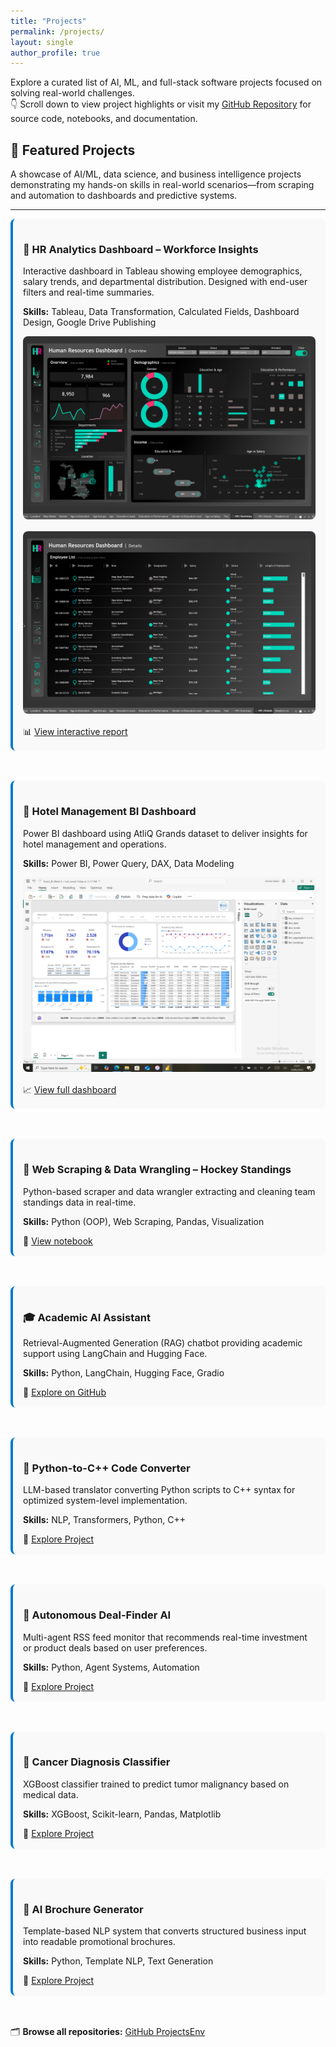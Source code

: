 ```yaml
---
title: "Projects"
permalink: /projects/
layout: single
author_profile: true
---
```


<style>
  .project-thumb {
    max-width: 100%;
    border-radius: 8px;
    margin-bottom: 1rem;
    transition: transform 0.3s ease;
  }
  .project-thumb:hover {
    transform: scale(1.03);
  }
  .project-card {
    margin-bottom: 3rem;
    border-left: 4px solid #007acc;
    padding-left: 1.2rem;
    background-color: #f9f9f9;
    padding: 1rem;
    border-radius: 8px;
  }
</style>

Explore a curated list of AI, ML, and full-stack software projects focused on solving real-world challenges.  
👇 Scroll down to view project highlights or visit my [GitHub Repository](https://github.com/Amidu-Dabor/ProjectsEnv) for source code, notebooks, and documentation.

## 🚀 Featured Projects

A showcase of AI/ML, data science, and business intelligence projects demonstrating my hands-on skills in real-world scenarios—from scraping and automation to dashboards and predictive systems.

---

<div class="project-card">
<h3>👥 HR Analytics Dashboard – Workforce Insights</h3>
<p>Interactive dashboard in Tableau showing employee demographics, salary trends, and departmental distribution. Designed with end-user filters and real-time summaries.</p>
<p><strong>Skills:</strong> Tableau, Data Transformation, Calculated Fields, Dashboard Design, Google Drive Publishing</p>
<img src="/assets/images/summary-hr-dashboard.png" class="project-thumb">
<img src="/assets/images/detailed-hr-dashboard.png" class="project-thumb">
📊 <a href="https://drive.google.com/file/d/1Ln54U-aXyKIRw_iUpsP4iPTXVXYfWui-/view?usp=sharing" target="_blank">View interactive report</a>
</div>

<div class="project-card">
<h3>🏨 Hotel Management BI Dashboard</h3>
<p>Power BI dashboard using AtliQ Grands dataset to deliver insights for hotel management and operations.</p>
<p><strong>Skills:</strong> Power BI, Power Query, DAX, Data Modeling</p>
<img src="/assets/images/hotel-management-dashboard-1.png" class="project-thumb">
📈 <a href="https://drive.google.com/drive/folders/1hHDVxkekHwxD8V3CzFAZRS4zcltBSxjT?usp=sharing" target="_blank">View full dashboard</a>
</div>

<div class="project-card">
<h3>🏒 Web Scraping & Data Wrangling – Hockey Standings</h3>
<p>Python-based scraper and data wrangler extracting and cleaning team standings data in real-time.</p>
<p><strong>Skills:</strong> Python (OOP), Web Scraping, Pandas, Visualization</p>
📌 <a href="https://drive.google.com/drive/folders/1gOgeTRBqw-GRy1PXRHfDEw5tAt4w-gcc?usp=sharing" target="_blank">View notebook</a>
</div>

<div class="project-card">
<h3>🎓 Academic AI Assistant</h3>
<p>Retrieval-Augmented Generation (RAG) chatbot providing academic support using LangChain and Hugging Face.</p>
<p><strong>Skills:</strong> Python, LangChain, Hugging Face, Gradio</p>
🔗 <a href="https://github.com/Amidu-Dabor/ProjectsEnv" target="_blank">Explore on GitHub</a>
</div>

<div class="project-card">
<h3>🔄 Python-to-C++ Code Converter</h3>
<p>LLM-based translator converting Python scripts to C++ syntax for optimized system-level implementation.</p>
<p><strong>Skills:</strong> NLP, Transformers, Python, C++</p>
🔗 <a href="https://github.com/Amidu-Dabor/ProjectsEnv" target="_blank">Explore Project</a>
</div>

<div class="project-card">
<h3>🤖 Autonomous Deal-Finder AI</h3>
<p>Multi-agent RSS feed monitor that recommends real-time investment or product deals based on user preferences.</p>
<p><strong>Skills:</strong> Python, Agent Systems, Automation</p>
🔗 <a href="https://github.com/Amidu-Dabor/ProjectsEnv" target="_blank">Explore Project</a>
</div>

<div class="project-card">
<h3>🧬 Cancer Diagnosis Classifier</h3>
<p>XGBoost classifier trained to predict tumor malignancy based on medical data.</p>
<p><strong>Skills:</strong> XGBoost, Scikit-learn, Pandas, Matplotlib</p>
🔗 <a href="https://github.com/Amidu-Dabor/ProjectsEnv" target="_blank">Explore Project</a>
</div>

<div class="project-card">
<h3>🧾 AI Brochure Generator</h3>
<p>Template-based NLP system that converts structured business input into readable promotional brochures.</p>
<p><strong>Skills:</strong> Python, Template NLP, Text Generation</p>
🔗 <a href="https://github.com/Amidu-Dabor/ProjectsEnv" target="_blank">Explore Project</a>
</div>

🗂 <strong>Browse all repositories:</strong> <a href="https://github.com/Amidu-Dabor/ProjectsEnv.git" target="_blank">GitHub ProjectsEnv</a>
